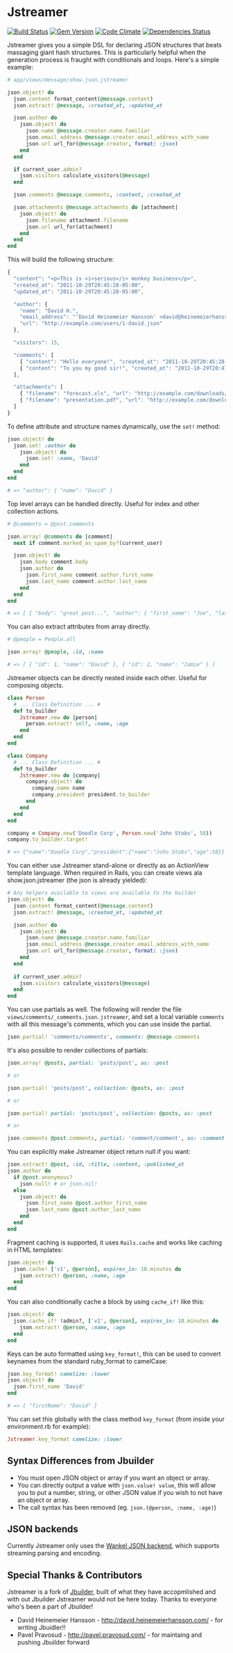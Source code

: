 Jstreamer
=========

[![Build Status](https://api.travis-ci.org/malomalo/jstreamer.svg)][travis]
[![Gem Version](http://img.shields.io/gem/v/jstreamer.svg)][gem]
[![Code Climate](http://img.shields.io/codeclimate/github/malomalo/jstreamer.svg)][codeclimate]
[![Dependencies Status](http://img.shields.io/gemnasium/malomalo/jstreamer.svg)][gemnasium]

[travis]: https://travis-ci.org/malomalo/jstreamer
[gem]: https://rubygems.org/gems/jstreamer
[codeclimate]: https://codeclimate.com/github/rails/jstreamer
[gemnasium]: https://gemnasium.com/malomalo/jstreamer

Jstreamer gives you a simple DSL for declaring JSON structures that beats
massaging giant hash structures. This is particularly helpful when the
generation process is fraught with conditionals and loops. Here's a simple
example:

``` ruby
# app/views/message/show.json.jstreamer

json.object! do
  json.content format_content(@message.content)
  json.extract! @message, :created_at, :updated_at

  json.author do
    json.object! do
      json.name @message.creator.name.familiar
      json.email_address @message.creator.email_address_with_name
      json.url url_for(@message.creator, format: :json)
    end
  end

  if current_user.admin?
    json.visitors calculate_visitors(@message)
  end

  json.comments @message.comments, :content, :created_at

  json.attachments @message.attachments do |attachment|
    json.object! do
      json.filename attachment.filename
      json.url url_for(attachment)
    end
  end
end
```

This will build the following structure:

``` javascript
{
  "content": "<p>This is <i>serious</i> monkey business</p>",
  "created_at": "2011-10-29T20:45:28-05:00",
  "updated_at": "2011-10-29T20:45:28-05:00",

  "author": {
    "name": "David H.",
    "email_address": "'David Heinemeier Hansson' <david@heinemeierhansson.com>",
    "url": "http://example.com/users/1-david.json"
  },

  "visitors": 15,

  "comments": [
    { "content": "Hello everyone!", "created_at": "2011-10-29T20:45:28-05:00" },
    { "content": "To you my good sir!", "created_at": "2011-10-29T20:47:28-05:00" }
  ],

  "attachments": [
    { "filename": "forecast.xls", "url": "http://example.com/downloads/forecast.xls" },
    { "filename": "presentation.pdf", "url": "http://example.com/downloads/presentation.pdf" }
  ]
}
```

To define attribute and structure names dynamically, use the `set!` method:

``` ruby
json.object! do
  json.set! :author do
    json.object! do
      json.set! :name, 'David'
    end
  end
end

# => "author": { "name": "David" }
```

Top level arrays can be handled directly.  Useful for index and other collection actions.

``` ruby
# @comments = @post.comments

json.array! @comments do |comment|
  next if comment.marked_as_spam_by?(current_user)

  json.object! do
    json.body comment.body
    json.author do
      json.first_name comment.author.first_name
      json.last_name comment.author.last_name
    end
  end
end

# => [ { "body": "great post...", "author": { "first_name": "Joe", "last_name": "Bloe" }} ]
```

You can also extract attributes from array directly.

``` ruby
# @people = People.all

json.array! @people, :id, :name

# => [ { "id": 1, "name": "David" }, { "id": 2, "name": "Jamie" } ]
```

Jstreamer objects can be directly nested inside each other.  Useful for composing objects.

``` ruby
class Person
  # ... Class Definition ... #
  def to_builder
    Jstreamer.new do |person|
      person.extract! self, :name, :age
    end
  end
end

class Company
  # ... Class Definition ... #
  def to_builder
    Jstreamer.new do |company|
      company.object! do
        company.name name
        company.president president.to_builder
      end
    end
  end
end

company = Company.new('Doodle Corp', Person.new('John Stobs', 58))
company.to_builder.target!

# => {"name":"Doodle Corp","president":{"name":"John Stobs","age":58}}
```

You can either use Jstreamer stand-alone or directly as an ActionView template
language. When required in Rails, you can create views ala show.json.jstreamer
(the json is already yielded):

``` ruby
# Any helpers available to views are available to the builder
json.object! do
  json.content format_content(@message.content)
  json.extract! @message, :created_at, :updated_at

  json.author do
    json.object! do
      json.name @message.creator.name.familiar
      json.email_address @message.creator.email_address_with_name
      json.url url_for(@message.creator, format: :json)
    end
  end
  
  if current_user.admin?
    json.visitors calculate_visitors(@message)
  end
end
```


You can use partials as well. The following will render the file
`views/comments/_comments.json.jstreamer`, and set a local variable
`comments` with all this message's comments, which you can use inside
the partial.

```ruby
json.partial! 'comments/comments', comments: @message.comments
```

It's also possible to render collections of partials:

```ruby
json.array! @posts, partial: 'posts/post', as: :post

# or

json.partial! 'posts/post', collection: @posts, as: :post

# or

json.partial! partial: 'posts/post', collection: @posts, as: :post

# or

json.comments @post.comments, partial: 'comment/comment', as: :comment
```

You can explicitly make Jstreamer object return null if you want:

``` ruby
json.extract! @post, :id, :title, :content, :published_at
json.author do
  if @post.anonymous?
    json.null! # or json.nil!
  else
    json.object! do
      json.first_name @post.author_first_name
      json.last_name @post.author_last_name
    end
  end
end
```

Fragment caching is supported, it uses `Rails.cache` and works like caching in
HTML templates:

```ruby
json.object! do
  json.cache! ['v1', @person], expires_in: 10.minutes do
    json.extract! @person, :name, :age
  end
end
```

You can also conditionally cache a block by using `cache_if!` like this:

```ruby
json.object! do
  json.cache_if! !admin?, ['v1', @person], expires_in: 10.minutes do
    json.extract! @person, :name, :age
  end
end
```

Keys can be auto formatted using `key_format!`, this can be used to convert
keynames from the standard ruby_format to camelCase:

``` ruby
json.key_format! camelize: :lower
json.object! do
  json.first_name 'David'
end

# => { "firstName": "David" }
```

You can set this globally with the class method `key_format` (from inside your
environment.rb for example):

``` ruby
Jstreamer.key_format camelize: :lower
```

Syntax Differences from Jbuilder
--------------------------------

- You must open JSON object or array if you want an object or array.
- You can directly output a value with `json.value! value`, this will
  allow you to put a number, string, or other JSON value if you wish
  to not have an object or array.
- The call syntax has been removed (eg. `json.(@person, :name, :age)`)

JSON backends
-------------

Currently Jstreamer only uses the [Wankel JSON backend](https://github.com/malomalo/wankel),
which supports streaming parsing and encoding.

Special Thanks & Contributors
-----------------------------

Jstreamer is a fork of [Jbuilder](https://github.com/rails/jbuilder), built of
what they have accopmlished and with out Jbuilder Jstreamer would not be here today.
Thanks to everyone who's been a part of Jbuilder!

* David Heinemeier Hansson - http://david.heinemeierhansson.com/ - for writing Jbuidler!!
* Pavel Pravosud - http://pavel.pravosud.com/ - for maintaing and pushing Jbuilder forward
